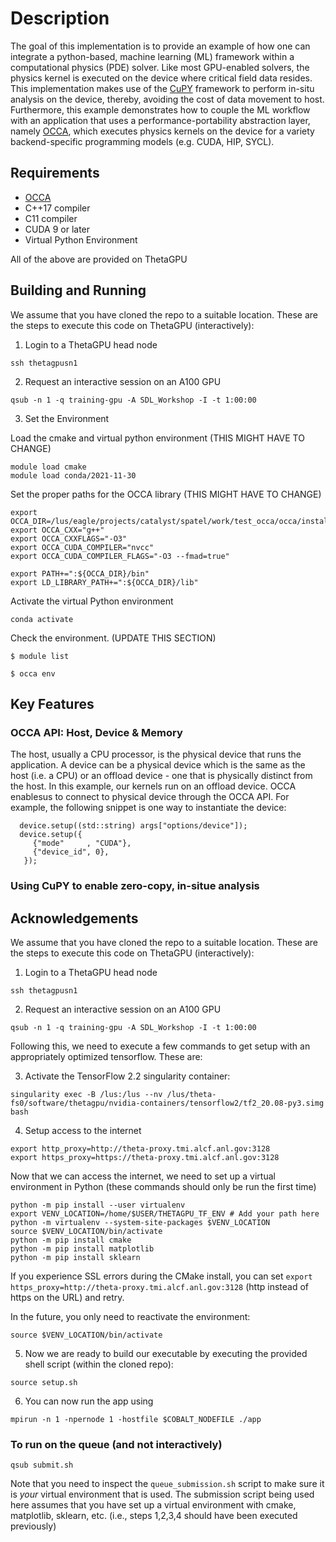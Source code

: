 # Description

The goal of this implementation is to provide an example of how one can integrate a python-based, machine learning (ML) framework within a computational physics (PDE) solver.  Like most GPU-enabled solvers, the physics kernel is executed on the device where critical field data resides. This implementation makes use of the [CuPY](https://cupy.dev/) framework to perform in-situ analysis on the device, thereby, avoiding the cost of data movement to host. Furthermore, this example demonstrates how to couple the ML workflow with an application that uses a performance-portability abstraction layer, namely [OCCA](https://github.com/libocca/occa), which executes physics kernels on the device for a variety backend-specific programming models (e.g. CUDA, HIP, SYCL).    

## Requirements

- [OCCA](https://github.com/libocca/occa)
- C++17 compiler
- C11 compiler
- CUDA 9 or later
- Virtual Python Environment

All of the above are provided on ThetaGPU

## Building and Running 

We assume that you have cloned the repo to a suitable location. These are the steps to execute this code on ThetaGPU (interactively):
1. Login to a ThetaGPU head node
```
ssh thetagpusn1
```
2. Request an interactive session on an A100 GPU
```
qsub -n 1 -q training-gpu -A SDL_Workshop -I -t 1:00:00
```
3. Set the Environment

Load the cmake and virtual python environment (THIS MIGHT HAVE TO CHANGE) 
```
module load cmake
module load conda/2021-11-30
```
Set the proper paths for the OCCA library (THIS MIGHT HAVE TO CHANGE)
```
export OCCA_DIR=/lus/eagle/projects/catalyst/spatel/work/test_occa/occa/install/
export OCCA_CXX="g++"
export OCCA_CXXFLAGS="-O3"
export OCCA_CUDA_COMPILER="nvcc"
export OCCA_CUDA_COMPILER_FLAGS="-O3 --fmad=true"

export PATH+=":${OCCA_DIR}/bin"
export LD_LIBRARY_PATH+=":${OCCA_DIR}/lib"
```
Activate the virtual Python environment
```
conda activate
```
Check the environment. (UPDATE THIS SECTION)
```
$ module list
```
```
$ occa env
```
## Key Features

### OCCA API: Host, Device & Memory
The host, usually a CPU processor, is the physical device that runs the application. A device can be a physical device which is the same as the host (i.e. a CPU) or an offload device - one that is physically distinct from the host.  In this example, our kernels run on an offload device. OCCA enablesus to connect to physical device through the OCCA API.  For example, the following snippet is one way to instantiate the device:
```
  device.setup((std::string) args["options/device"]);
  device.setup({
     {"mode"     , "CUDA"},
     {"device_id", 0},
   });   
```

### Using CuPY to enable zero-copy, in-situe analysis


## Acknowledgements


We assume that you have cloned the repo to a suitable location. These are the steps to execute this code on ThetaGPU (interactively):
1. Login to a ThetaGPU head node
```
ssh thetagpusn1
```
2. Request an interactive session on an A100 GPU
```
qsub -n 1 -q training-gpu -A SDL_Workshop -I -t 1:00:00
```
Following this, we need to execute a few commands to get setup with an appropriately optimized tensorflow. These are:

3. Activate the TensorFlow 2.2 singularity container:
```
singularity exec -B /lus:/lus --nv /lus/theta-fs0/software/thetagpu/nvidia-containers/tensorflow2/tf2_20.08-py3.simg bash
```
4. Setup access to the internet
```
export http_proxy=http://theta-proxy.tmi.alcf.anl.gov:3128
export https_proxy=https://theta-proxy.tmi.alcf.anl.gov:3128
```
Now that we can access the internet, we need to set up a virtual environment in Python (these commands should only be run the first time)
```
python -m pip install --user virtualenv
export VENV_LOCATION=/home/$USER/THETAGPU_TF_ENV # Add your path here
python -m virtualenv --system-site-packages $VENV_LOCATION
source $VENV_LOCATION/bin/activate
python -m pip install cmake
python -m pip install matplotlib
python -m pip install sklearn
```
If you experience SSL errors during the CMake install, you can set `export https_proxy=http://theta-proxy.tmi.alcf.anl.gov:3128` (http instead of https on the URL) and retry.

In the future, you only need to reactivate the environment:
```
source $VENV_LOCATION/bin/activate
```
5. Now we are ready to build our executable by executing the provided shell script (within the cloned repo):
```
source setup.sh
```
6. You can now run the app using
```
mpirun -n 1 -npernode 1 -hostfile $COBALT_NODEFILE ./app
```

### To run on the queue (and not interactively)
```
qsub submit.sh
```
Note that you need to inspect the `queue_submission.sh` script to make sure it is _your_ virtual environment that is used. The submission script being used here assumes that you have set up a virtual environment with cmake, matplotlib, sklearn, etc. (i.e., steps 1,2,3,4 should have been executed previously)

